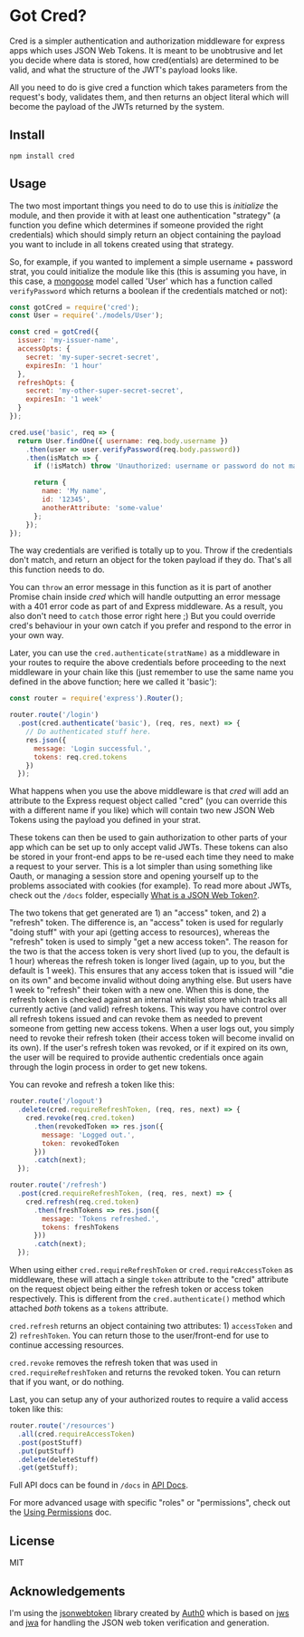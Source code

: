 # Got Cred?

Cred is a simpler authentication and authorization middleware for express apps
which uses JSON Web Tokens. It is meant to be unobtrusive and let you decide
where data is stored, how cred(entials) are determined to be valid, and what the
structure of the JWT's payload looks like.

All you need to do is give cred a function which takes parameters from the
request's body, validates them, and then returns an object literal which will
become the payload of the JWTs returned by the system.

## Install

`npm install cred`

## Usage

The two most important things you need to do to use this is *initialize* the
module, and then provide it with at least one authentication "strategy" (a
function you define which determines if someone provided the right credentials)
which should simply return an object containing the payload you want to
include in all tokens created using that strategy.

So, for example, if you wanted to implement a simple username + password strat,
you could initialize the module like this (this is assuming you have, in this
case, a [mongoose](http://mongoosejs.com/) model called 'User' which has a
function called `verifyPassword` which returns a boolean if the credentials
matched or not):

```javascript
const gotCred = require('cred');
const User = require('./models/User');

const cred = gotCred({
  issuer: 'my-issuer-name',
  accessOpts: {
    secret: 'my-super-secret-secret',
    expiresIn: '1 hour'
  },
  refreshOpts: {
    secret: 'my-other-super-secret-secret',
    expiresIn: '1 week'
  }
});

cred.use('basic', req => {
  return User.findOne({ username: req.body.username })
    .then(user => user.verifyPassword(req.body.password))
    .then(isMatch => {      
      if (!isMatch) throw 'Unauthorized: username or password do not match.'

      return {
        name: 'My name',
        id: '12345',
        anotherAttribute: 'some-value'
      };
    });
});
```

The way credentials are verified is totally up to you. Throw if the credentials
don't match, and return an object for the token payload if they do. That's all
this function needs to do.

You can `throw` an error message in this function as it is part of another
Promise chain inside *cred* which will handle outputting an error message with a
401 error code as part of and Express middleware. As a result, you also don't
need to `catch` those error right here ;) But you could override cred's
behaviour in your own catch if you prefer and respond to the error in your own
way.

Later, you can use the `cred.authenticate(stratName)` as a middleware in your
routes to require the above credentials before proceeding to the next middleware
in your chain like this (just remember to use the same name you defined in the
above function; here we called it 'basic'):

```javascript
const router = require('express').Router();

router.route('/login')
  .post(cred.authenticate('basic'), (req, res, next) => {
    // Do authenticated stuff here.
    res.json({
      message: 'Login successful.',
      tokens: req.cred.tokens
    })
  });
```

What happens when you use the above middleware is that *cred* will add an
attribute to the Express request object called "cred" (you can override this
with a different name if you like) which will contain two new JSON Web Tokens
using the payload you defined in your strat.

These tokens can then be used to gain authorization to other parts of your app
which can be set up to only  accept valid JWTs. These tokens can also be stored
in your front-end apps to be re-used each time they need to make a request to
your server. This is a lot  simpler than using something like Oauth, or managing
a session store and opening yourself up to the problems associated with cookies
(for example). To read more about JWTs, check out the `/docs` folder, especially
[What is a JSON Web Token?](./docs/jwt.md).

The two tokens that get generated are 1) an "access" token, and 2) a "refresh"
token. The difference is, an "access" token is used for regularly "doing stuff"
with your api (getting access to resources), whereas the "refresh" token is used
to simply "get a new access token". The reason for the two is that the access
token is very short lived (up to you, the default is 1 hour) whereas the refresh
token is longer lived (again, up to you, but the default is 1 week). This
ensures that any access token that is issued will "die on its own" and become
invalid without doing anything else. But users have 1 week to "refresh" their
token with a new one. When this is done, the refresh token is checked against an
internal  whitelist store which tracks all currently active (and valid) refresh
tokens. This way you have control over all refresh tokens issued and can revoke
them as needed to prevent someone from getting new access tokens. When a user
logs out, you simply need to revoke their refresh token (their access token will
become invalid on its own). If the user's refresh token was revoked, or if it
expired on its own, the user will be required to provide authentic credentials
once again through the login process in order to get new tokens.

You can revoke and refresh a token like this:

```javascript
router.route('/logout')
  .delete(cred.requireRefreshToken, (req, res, next) => {
    cred.revoke(req.cred.token)
      .then(revokedToken => res.json({
        message: 'Logged out.',
        token: revokedToken
      }))
      .catch(next);
  });

router.route('/refresh')
  .post(cred.requireRefreshToken, (req, res, next) => {
    cred.refresh(req.cred.token)
      .then(freshTokens => res.json({
        message: 'Tokens refreshed.',
        tokens: freshTokens
      }))
      .catch(next);
  });
```

When using either `cred.requireRefreshToken` or `cred.requireAccessToken` as
middleware, these will attach a single `token` attribute to the "cred" attribute
on the request object being either the refresh token or access token
respectively. This is different from the `cred.authenticate()` method which
attached *both* tokens as a `tokens` attribute.

`cred.refresh` returns an object containing two attributes: 1) `accessToken` and
2) `refreshToken`. You can return those to the user/front-end for use to
continue accessing resources.

`cred.revoke` removes the refresh token that was used in
`cred.requireRefreshToken` and returns the revoked token. You can return that if
you want, or do nothing.

Last, you can setup any of your authorized routes to require a valid access
token like this:

```javascript
router.route('/resources')
  .all(cred.requireAccessToken)
  .post(postStuff)
  .put(putStuff)
  .delete(deleteStuff)
  .get(getStuff);
```

Full API docs can be found in `/docs` in [API Docs](./docs/api.md).

For more advanced usage with specific "roles" or "permissions", check out the
[Using Permissions](permissions.md) doc.

## License

MIT

## Acknowledgements

I'm using the [jsonwebtoken](https://github.com/auth0/node-jsonwebtoken) library
created by [Auth0](https://auth0.com/) which is based on
[jws](https://github.com/brianloveswords/node-jws) and
[jwa](https://github.com/brianloveswords/node-jwa) for handling the JSON web
token verification and generation.
